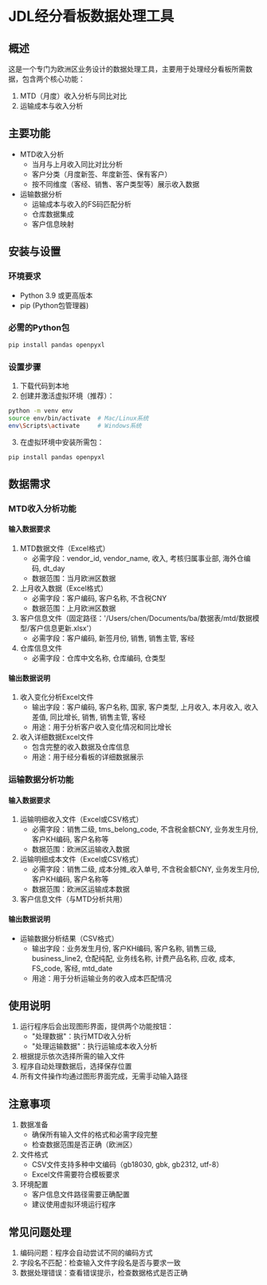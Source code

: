 # JDL经分看板数据处理工具

## 概述
这是一个专门为欧洲区业务设计的数据处理工具，主要用于处理经分看板所需数据，包含两个核心功能：
1. MTD（月度）收入分析与同比对比
2. 运输成本与收入分析

## 主要功能
- MTD收入分析
  - 当月与上月收入同比对比分析
  - 客户分类（月度新签、年度新签、保有客户）
  - 按不同维度（客经、销售、客户类型等）展示收入数据
- 运输数据分析
  - 运输成本与收入的FS码匹配分析
  - 仓库数据集成
  - 客户信息映射

## 安装与设置

### 环境要求
- Python 3.9 或更高版本
- pip (Python包管理器)

### 必需的Python包
```bash
pip install pandas openpyxl
```

### 设置步骤
1. 下载代码到本地
2. 创建并激活虚拟环境（推荐）：
```bash
python -m venv env
source env/bin/activate  # Mac/Linux系统
env\Scripts\activate     # Windows系统
```
3. 在虚拟环境中安装所需包：
```bash
pip install pandas openpyxl
```

## 数据需求

### MTD收入分析功能
#### 输入数据要求
1. MTD数据文件（Excel格式）
   - 必需字段：vendor_id, vendor_name, 收入, 考核归属事业部, 海外仓编码, dt_day
   - 数据范围：当月欧洲区数据
2. 上月收入数据（Excel格式）
   - 必需字段：客户编码, 客户名称, 不含税CNY
   - 数据范围：上月欧洲区数据
3. 客户信息文件（固定路径：'/Users/chen/Documents/ba/数据表/mtd/数据模型/客户信息更新.xlsx'）
   - 必需字段：客户编码, 新签月份, 销售, 销售主管, 客经
4. 仓库信息文件
   - 必需字段：仓库中文名称, 仓库编码, 仓类型

#### 输出数据说明
1. 收入变化分析Excel文件
   - 输出字段：客户编码, 客户名称, 国家, 客户类型, 上月收入, 本月收入, 收入差值, 同比增长, 销售, 销售主管, 客经
   - 用途：用于分析客户收入变化情况和同比增长
2. 收入详细数据Excel文件
   - 包含完整的收入数据及仓库信息
   - 用途：用于经分看板的详细数据展示

### 运输数据分析功能
#### 输入数据要求
1. 运输明细收入文件（Excel或CSV格式）
   - 必需字段：销售二级, tms_belong_code, 不含税金额CNY, 业务发生月份, 客户KH编码, 客户名称等
   - 数据范围：欧洲区运输收入数据
2. 运输明细成本文件（Excel或CSV格式）
   - 必需字段：销售二级, 成本分摊_收入单号, 不含税金额CNY, 业务发生月份, 客户KH编码, 客户名称等
   - 数据范围：欧洲区运输成本数据
3. 客户信息文件（与MTD分析共用）

#### 输出数据说明
- 运输数据分析结果（CSV格式）
  - 输出字段：业务发生月份, 客户KH编码, 客户名称, 销售三级, business_line2, 仓配纯配, 业务线名称, 计费产品名称, 应收, 成本, FS_code, 客经, mtd_date
  - 用途：用于分析运输业务的收入成本匹配情况

## 使用说明
1. 运行程序后会出现图形界面，提供两个功能按钮：
   - "处理数据"：执行MTD收入分析
   - "处理运输数据"：执行运输成本收入分析
2. 根据提示依次选择所需的输入文件
3. 程序自动处理数据后，选择保存位置
4. 所有文件操作均通过图形界面完成，无需手动输入路径

## 注意事项
1. 数据准备
   - 确保所有输入文件的格式和必需字段完整
   - 检查数据范围是否正确（欧洲区）
2. 文件格式
   - CSV文件支持多种中文编码（gb18030, gbk, gb2312, utf-8）
   - Excel文件需要符合模板要求
3. 环境配置
   - 客户信息文件路径需要正确配置
   - 建议使用虚拟环境运行程序

## 常见问题处理
1. 编码问题：程序会自动尝试不同的编码方式
2. 字段名不匹配：检查输入文件字段名是否与要求一致
3. 数据处理错误：查看错误提示，检查数据格式是否正确

